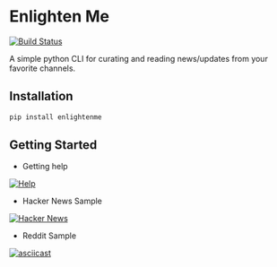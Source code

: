 # Enlighten Me

[![Build Status](https://travis-ci.com/singhgarima/enlightenme.svg?branch=master)](https://travis-ci.com/singhgarima/enlightenme)

A simple python CLI for curating and reading news/updates from your favorite
channels.

## Installation

```bash
pip install enlightenme
```

## Getting Started

* Getting help

[![Help](https://asciinema.org/a/wyubbW3B6KsOI4Gi5uBDMfJFf.png)](https://asciinema.org/a/wyubbW3B6KsOI4Gi5uBDMfJFf?autoplay=1)

* Hacker News Sample

[![Hacker News](https://asciinema.org/a/X8a922jbNjvpm4NZfKnmuCM94.png)](https://asciinema.org/a/X8a922jbNjvpm4NZfKnmuCM94?autoplay=1)

* Reddit Sample

[![asciicast](https://asciinema.org/a/0aalvvZ8PBjCzOY6yBAMXBlBh.png)](https://asciinema.org/a/0aalvvZ8PBjCzOY6yBAMXBlBh?autoplay=1)
